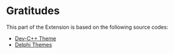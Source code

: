 # Gratitudes

This part of the Extension is based on the following source codes:
* [Dev-C++ Theme](https://marketplace.visualstudio.com/items?itemName=Guyutongxue.devcpp-theme)
* [Delphi Themes](https://marketplace.visualstudio.com/items?itemName=alefragnani.delphi-themes)